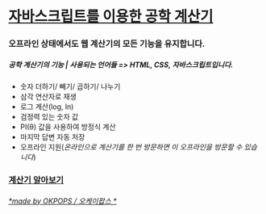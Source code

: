 # [자바스크립트를 이용한 공학 계산기](https://sr-tamim.github.io/scientific-calculator/)
### 오프라인 상태에서도 웹 계산기의 모든 기능을 유지합니다.

##### 공학 계산기의 기능 | 사용되는 언어들 => HTML, CSS, 자바스크립트입니다.
- 숫자 더하기/ 빼기/ 곱하기/ 나누기
- 삼각 연산자로 재생
- 로그 계산(log, ln)
- 검정력 있는 숫자 값
- PI(θ) 값을 사용하여 방정식 계산
- 마지막 답변 자동 저장
- 오프라인 지원(*온라인으로 계산기를 한 번 방문하면 이 오프라인을 방문할 수 있습니다*)

### [계산기 알아보기](https://sr-tamim.github.io/scientific-calculator/)

###### [*made by OKPOPS / 오케이팝스 *](https://OKPOPS.COM)
